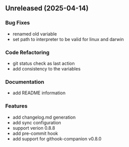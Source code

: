 
<a name="Unreleased"></a>
## Unreleased (2025-04-14)

### Bug Fixes

* renamed old variable
* set path to interpreter to be valid for linux and darwin

### Code Refactoring

* git status check as last action
* add consistency to the variables

### Documentation

* add README information

### Features

* add changelog.md generation
* add sync configuration
* support verion 0.8.8
* add pre-commit hook
* add support for githook-companion v0.8.0

